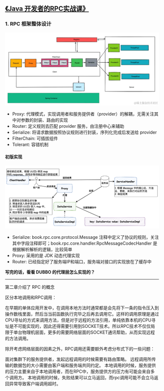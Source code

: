 ## [《Java 开发者的RPC实战课》](https://juejin.cn/book/7047357110337667076)

### 1. RPC 框架整体设计

![img.png](images/img.png)

- Proxy: 代理模式，实现调用者和服务提供者（provider）的解耦，无需关注其中对参数的封装、路由的实现
- Router: 定义规则去匹配 provider 服务，由注册中心来辅助
- Serialize: 将请求数据按照协议规则进行封装，序列化完成后发送给 provider
- FilterChain: 可插拔组件
- Tolerant: 容错机制

#### 初版实现

![](images/RPC框架初版.png)

- Serialize: book.rpc.core.protocol.Message 注释中定义了协议的规则，关注其中字段注释即可；book.rpc.core.handler.RpcMessageCodecHandler 是根据解析解析的逻辑，比较简单
- Proxy: 采用的是 JDK 动态代理实现
- Router: 已经指定好了服务端IP和端口，服务端对接口的实现放在了缓存中

**写完的话，看看 DUBBO 的代理层怎么实现的？**

---

第二章介绍了 RPC 的概念

区分本地调用和RPC调用：

在早期的单体应用开发中，在调用本地方法时通常都是会先将下一条的指令压入到操作数栈里面，然后当当前函数执行完毕之后再去调用它。这样的调用原理是通过CPU寻址的方式来调用方法，但是对于远程的方法引用，单纯依靠本机的CPU寻址是不可能实现的，因此还得需要引用到SOCKET技术。所以RPC技术不仅仅局限于单台物理机层面，更多的需要网络层面的SOCKET通讯帮助，从而实现远程的方法调用。

除开考虑网络层面的因素之外，RPC调用还需要额外考虑分布式下的一些问题：

面对集群下的服务提供者，发起远程调用的时候需要有路由策略。
远程调用所传输的数据包的大小需要由客户端和服务端共同约定。
本地调用的时候，服务提供的压力主要来自于本地调用者，而在RPC中，服务提供方的压力有可能会来自多个调用方。
本地调用的时候，失败结果可以立马返回，而rpc调用可能不会立马返回异常导致客户端调用超时。